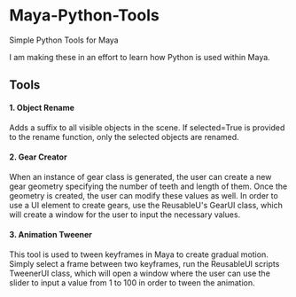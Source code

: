 # Maya-Python-Tools
 Simple Python Tools for Maya

 I am making these in an effort to learn how Python is used within Maya.

## Tools

#### 1. Object Rename
Adds a suffix to all visible objects in the scene. If selected=True is provided to the rename function, only the selected objects are renamed.

#### 2. Gear Creator
When an instance of gear class is generated, the user can create a new gear geometry specifying the number of teeth and length of them. Once the geometry is created, the user can modify these values as well. In order to use a UI element to create gears, use the ReusableU's GearUI class, which will create a window for the user to input the necessary values.

#### 3. Animation Tweener
This tool is used to tween keyframes in Maya to create gradual motion. Simply select a frame between two keyframes, run the ReusableUI scripts TweenerUI class, which will open a window where the user can use the slider to input a value from 1 to 100 in order to tween the animation.
